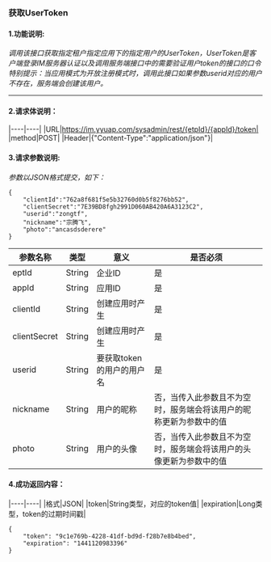 ### 获取UserToken

#### 1.功能说明:
*调用该接口获取指定租户指定应用下的指定用户的UserToken，UserToken是客户端登录IM服务器认证以及调用服务端接口中的需要验证用户token的接口的口令*
*特别提示：当应用模式为开放注册模式时，调用此接口如果参数userid对应的用户不存在，服务端会创建该用户。*
***

#### 2.请求体说明：

|----|----|
|URL|https://im.yyuap.com/sysadmin/rest/{etpId}/{appId}/token|
|method|POST|
|Header|{"Content-Type":"application/json"}|

#### 3.请求参数说明:
*参数以JSON格式提交，如下：*

	{
		"clientId":"762a8f681f5e5b32760d0b5f8276bb52",
		"clientSecret":"7E39BD8fgh2991D060AB420A6A3123C2",
		"userid":"zongtf",
		"nickname":"宗腾飞",
		"photo":"ancasdsderere"
	}

|参数名称|类型|意义|是否必须|
|----|----|----|----|
|eptId|String|企业ID|是|
|appId|String|应用ID|是|
|clientId|String|创建应用时产生|是|
|clientSecret|String|创建应用时产生|是|
|userid|String|要获取token的用户的用户名|是|
|nickname|String|用户的昵称|否，当传入此参数且不为空时，服务端会将该用户的昵称更新为参数中的值|
|photo|String|用户的头像|否，当传入此参数且不为空时，服务端会将该用户的头像更新为参数中的值|

#### 4.成功返回内容：

|----|----|
|格式|JSON|
|token|String类型，对应的token值|
|expiration|Long类型，token的过期时间戳|


	{
  		"token": "9c1e769b-4228-41df-bd9d-f28b7e8b4bed",
  		"expiration": "1441120983396"
	}